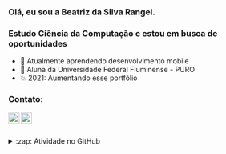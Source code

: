 ### Olá, eu sou a Beatriz da Silva Rangel.


### Estudo Ciência da Computação e estou em busca de oportunidades

- 🌱 Atualmente aprendendo desenvolvimento mobile
- 🎒 Aluna da Universidade Federal Fluminense - PURO
- 💥 2021: Aumentando esse portfólio


### Contato:

[<img align="left" alt="Beatriz Rangel | LinkedIn" width="22px" src="https://img-premium.flaticon.com/png/512/174/174857.png?token=exp=1621097447~hmac=c971f0ea69b7565fef04f9d92d79b262" />](https://www.linkedin.com/in/rangelbeatriz/)
[<img align="left" alt="Beatriz Rangel | LinkedIn" width="22px" src="https://img-premium.flaticon.com/png/512/732/732200.png?token=exp=1621097575~hmac=5fad89a6fba1075f5d5169090f6b209c"/>](rangelbeatriz@id.uff.br)

<br><br>


<details>
  <summary>:zap: Atividade no GitHub</summary>

  <img align="left" alt="Beatriz's github stats" src="https://github-readme-stats.vercel.app/api?username=RangelBeatriz&show_icons=true&theme=vue" />

</details>
